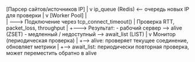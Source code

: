 [Парсер сайтов/источников IP]
          |
          v
       ip_queue (Redis)  <-- очередь новых IP для проверки
          |
          v
       [Worker Pool]
          |  \
          |   \---> Подключение через tcp_connect_timeout()
          |          Проверка RTT, packet_loss, throughput
          |
          +---> Результат:
                   - рабочий сервер --> alive (ZSET)
                   - медленный / недоступный --> await_list (LIST)
          |
          v
      Монитор (периодическая проверка)
          |
          +--> alive: проверяет текущее соединение, обновляет метрики
          |
          +--> await_list: периодически повторная проверка, может переместить обратно в alive
